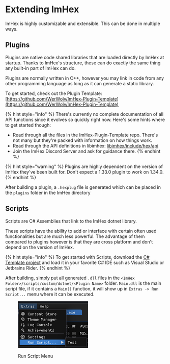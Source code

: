# Extending ImHex

ImHex is highly customizable and extensible. This can be done in multiple ways.

## Plugins

Plugins are native code shared libraries that are loaded directly by ImHex at startup. Thanks to ImHex's structure, these can do exactly the same thing any built-in part of ImHex can do.&#x20;

Plugins are normally written in C++, however you may link in code from any other programming language as long as it can generate a static library.

To get started, check out the Plugin Template: [https://github.com/WerWolv/ImHex-Plugin-Template](https://github.com/WerWolv/ImHex-Plugin-Template)

{% hint style="info" %}
There's currently no complete documentation of all API functions since it evolves so quickly right now. Here's some hints where to get started though:

* Read through all the files in the ImHex-Plugin-Template repo. There's not many but they're packed with information on how things work.
* Read through the API definitions in libimhex: [libimhex/include/hex/api](https://github.com/WerWolv/ImHex/tree/master/lib/libimhex/include/hex/api)
* Join the ImHex Discord Server and ask for guidance there.
{% endhint %}

{% hint style="warning" %}
Plugins are highly dependent on the version of ImHex they've been built for. Don't expect a 1.33.0 plugin to work on 1.34.0.
{% endhint %}

After building a plugin, a `.hexplug` file is generated which can be placed in the `plugins` folder in the ImHex directory

## Scripts

Scripts are C# Assemblies that link to the ImHex dotnet library.&#x20;

These scripts have the ability to add or interface with certain often used functionalities but are much less powerful. The advantage of them compared to plugins however is that they are cross platform and don't depend on the version of ImHex.

{% hint style="info" %}
To get started with Scripts, download the [C# Template project](https://github.com/WerWolv/ImHex/tree/master/plugins/script\_loader/templates) and load it in your favorite C# IDE such as Visual Studio or Jetbrains Rider.
{% endhint %}

After building, simply put all generated `.dll` files in the `<ImHex Folder>/scripts/custom/dotnet/<Plugin Name>` folder. `Main.dll` is the main script file, if it contains a `Main()` function, it will show up in `Extras -> Run Script...` menu where it can be executed.

<figure><img src="../.gitbook/assets/image (17).png" alt=""><figcaption><p>Run Script Menu</p></figcaption></figure>
